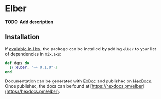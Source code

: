# Elber

**TODO: Add description**

## Installation

If [available in Hex](https://hex.pm/docs/publish), the package can be installed
by adding `elber` to your list of dependencies in `mix.exs`:

```elixir
def deps do
  [{:elber, "~> 0.1.0"}]
end
```

Documentation can be generated with [ExDoc](https://github.com/elixir-lang/ex_doc)
and published on [HexDocs](https://hexdocs.pm). Once published, the docs can
be found at [https://hexdocs.pm/elber](https://hexdocs.pm/elber).

